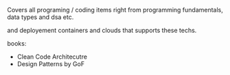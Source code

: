 Covers all programing / coding items right from programming fundamentals, data types and dsa etc.

and deployement containers and clouds that supports these techs. 



books:
 - Clean Code Architecutre
 - Design Patterns by GoF